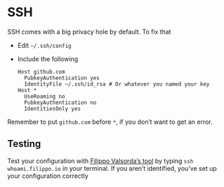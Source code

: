 SSH
===
SSH comes with a big privacy hole by default. To fix that

* Edit `~/.ssh/config`
* Include the following

    ```
    Host github.com
      PubkeyAuthentication yes
      IdentityFile ~/.ssh/id_rsa # Or whatever you named your key
    Host *
      UseRoaming no
      PubkeyAuthentication no
      IdentitiesOnly yes
    ```

Remember to put `github.com` before `*`, if you don’t want to get an error.

Testing
-------
Test your configuration with [Filippo Valsorda’s tool][tool] by typing `ssh whoami.filippo.io` in your terminal. If you aren’t identified, you’ve set up your configuration correctly


[tool]: https://blog.filippo.io/ssh-whoami-filippo-io/
